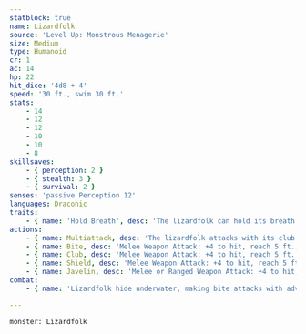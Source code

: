 ```yaml
---
statblock: true
name: Lizardfolk
source: 'Level Up: Monstrous Menagerie'
size: Medium
type: Humanoid
cr: 1
ac: 14
hp: 22
hit_dice: '4d8 + 4'
speed: '30 ft., swim 30 ft.'
stats:
    - 14
    - 12
    - 12
    - 10
    - 10
    - 8
skillsaves:
    - { perception: 2 }
    - { stealth: 3 }
    - { survival: 2 }
senses: 'passive Perception 12'
languages: Draconic
traits:
    - { name: 'Hold Breath', desc: 'The lizardfolk can hold its breath for 15 minutes.' }
actions:
    - { name: Multiattack, desc: 'The lizardfolk attacks with its club and shield.' }
    - { name: Bite, desc: 'Melee Weapon Attack: +4 to hit, reach 5 ft., one target. Hit: 5 (1d6 + 2) piercing damage, or 9 (2d6 + 2) piercing damage if the attack is made with advantage.' }
    - { name: Club, desc: 'Melee Weapon Attack: +4 to hit, reach 5 ft., one target. Hit: 4 (1d4 + 2) bludgeoning damage.' }
    - { name: Shield, desc: 'Melee Weapon Attack: +4 to hit, reach 5 ft., one target. Hit: 4 (1d4 + 2) bludgeoning damage.' }
    - { name: Javelin, desc: 'Melee or Ranged Weapon Attack: +4 to hit, reach 5 ft. or range 30/120 ft., one target. Hit: 5 (1d6 + 2) piercing damage.' }
combat:
    - { name: 'Lizardfolk hide underwater, making bite attacks with advantage when possible', desc: 'Otherwise, they attack with club and shield. Outside their territory, they retreat once half their number are defeated. When protecting their territory, they fight to the death.' }

---
```

```statblock
monster: Lizardfolk
```
